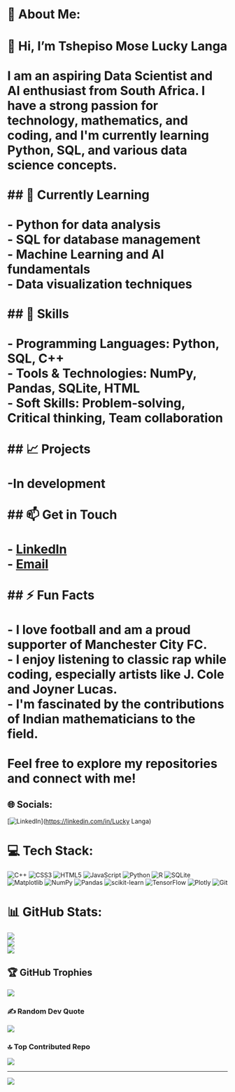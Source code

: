 # 💫 About Me:
# 👋 Hi, I’m Tshepiso Mose Lucky Langa<br><br>I am an aspiring **Data Scientist** and **AI enthusiast** from South Africa. I have a strong passion for technology, mathematics, and coding, and I'm currently learning **Python**, **SQL**, and various data science concepts.<br><br>## 🌱 Currently Learning<br><br>- Python for data analysis<br>- SQL for database management<br>- Machine Learning and AI fundamentals<br>- Data visualization techniques<br><br>## 💼 Skills<br><br>- **Programming Languages:** Python, SQL, C++<br>- **Tools & Technologies:** NumPy, Pandas, SQLite, HTML<br>- **Soft Skills:** Problem-solving, Critical thinking, Team collaboration<br><br>## 📈 Projects<br><br>-In development <br><br>## 📫 Get in Touch<br><br>- [LinkedIn](https://www.linkedin.com/in/lucky-langa-a06b402a5?utm_source=share&utm_campaign=share_via&utm_content=profile&utm_medium=android_app)<br>- [Email](mailto:langatshepiso77@gmail.com)<br><br>## ⚡ Fun Facts<br><br>- I love football and am a proud supporter of Manchester City FC.<br>- I enjoy listening to classic rap while coding, especially artists like J. Cole and Joyner Lucas.<br>- I'm fascinated by the contributions of Indian mathematicians to the field.<br><br>Feel free to explore my repositories and connect with me!


## 🌐 Socials:
[![LinkedIn](https://img.shields.io/badge/LinkedIn-%230077B5.svg?logo=linkedin&logoColor=white)](https://linkedin.com/in/Lucky Langa) 

# 💻 Tech Stack:
![C++](https://img.shields.io/badge/c++-%2300599C.svg?style=for-the-badge&logo=c%2B%2B&logoColor=white) ![CSS3](https://img.shields.io/badge/css3-%231572B6.svg?style=for-the-badge&logo=css3&logoColor=white) ![HTML5](https://img.shields.io/badge/html5-%23E34F26.svg?style=for-the-badge&logo=html5&logoColor=white) ![JavaScript](https://img.shields.io/badge/javascript-%23323330.svg?style=for-the-badge&logo=javascript&logoColor=%23F7DF1E) ![Python](https://img.shields.io/badge/python-3670A0?style=for-the-badge&logo=python&logoColor=ffdd54) ![R](https://img.shields.io/badge/r-%23276DC3.svg?style=for-the-badge&logo=r&logoColor=white) ![SQLite](https://img.shields.io/badge/sqlite-%2307405e.svg?style=for-the-badge&logo=sqlite&logoColor=white) ![Matplotlib](https://img.shields.io/badge/Matplotlib-%23ffffff.svg?style=for-the-badge&logo=Matplotlib&logoColor=black) ![NumPy](https://img.shields.io/badge/numpy-%23013243.svg?style=for-the-badge&logo=numpy&logoColor=white) ![Pandas](https://img.shields.io/badge/pandas-%23150458.svg?style=for-the-badge&logo=pandas&logoColor=white) ![scikit-learn](https://img.shields.io/badge/scikit--learn-%23F7931E.svg?style=for-the-badge&logo=scikit-learn&logoColor=white) ![TensorFlow](https://img.shields.io/badge/TensorFlow-%23FF6F00.svg?style=for-the-badge&logo=TensorFlow&logoColor=white) ![Plotly](https://img.shields.io/badge/Plotly-%233F4F75.svg?style=for-the-badge&logo=plotly&logoColor=white) ![Git](https://img.shields.io/badge/git-%23F05033.svg?style=for-the-badge&logo=git&logoColor=white)
# 📊 GitHub Stats:
![](https://github-readme-stats.vercel.app/api?username=Langa-AI&theme=shadow_blue&hide_border=false&include_all_commits=true&count_private=true)<br/>
![](https://github-readme-streak-stats.herokuapp.com/?user=Langa-AI&theme=shadow_blue&hide_border=false)<br/>
![](https://github-readme-stats.vercel.app/api/top-langs/?username=Langa-AI&theme=shadow_blue&hide_border=false&include_all_commits=true&count_private=true&layout=compact)

## 🏆 GitHub Trophies
![](https://github-profile-trophy.vercel.app/?username=Langa-AI&theme=shadow_blue&no-frame=false&no-bg=false&margin-w=4)

### ✍️ Random Dev Quote
![](https://quotes-github-readme.vercel.app/api?type=vetical&theme=light)

### 🔝 Top Contributed Repo
![](https://github-contributor-stats.vercel.app/api?username=Langa-AI&limit=5&theme=shadow_blue&combine_all_yearly_contributions=true)

---
[![](https://visitcount.itsvg.in/api?id=Langa-AI&icon=0&color=1)](https://visitcount.itsvg.in)

<!-- Proudly created with GPRM ( https://gprm.itsvg.in ) -->
